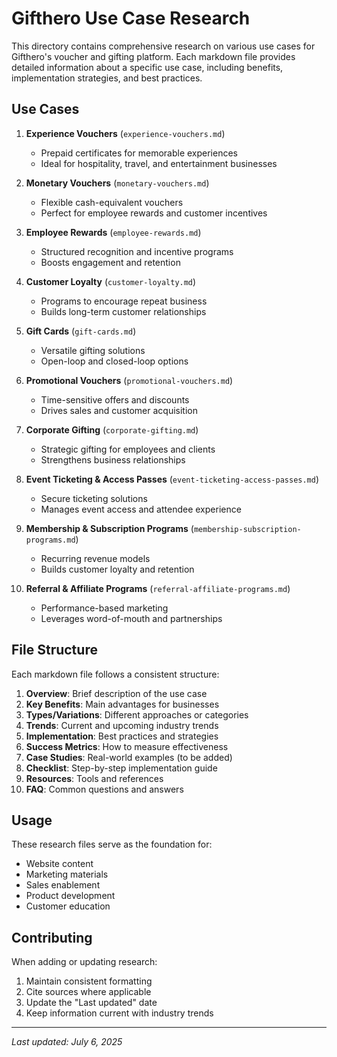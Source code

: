 # Gifthero Use Case Research

This directory contains comprehensive research on various use cases for Gifthero's voucher and gifting platform. Each markdown file provides detailed information about a specific use case, including benefits, implementation strategies, and best practices.

## Use Cases

1. **Experience Vouchers** (`experience-vouchers.md`)
   - Prepaid certificates for memorable experiences
   - Ideal for hospitality, travel, and entertainment businesses

2. **Monetary Vouchers** (`monetary-vouchers.md`)
   - Flexible cash-equivalent vouchers
   - Perfect for employee rewards and customer incentives

3. **Employee Rewards** (`employee-rewards.md`)
   - Structured recognition and incentive programs
   - Boosts engagement and retention

4. **Customer Loyalty** (`customer-loyalty.md`)
   - Programs to encourage repeat business
   - Builds long-term customer relationships

5. **Gift Cards** (`gift-cards.md`)
   - Versatile gifting solutions
   - Open-loop and closed-loop options

6. **Promotional Vouchers** (`promotional-vouchers.md`)
   - Time-sensitive offers and discounts
   - Drives sales and customer acquisition

7. **Corporate Gifting** (`corporate-gifting.md`)
   - Strategic gifting for employees and clients
   - Strengthens business relationships

8. **Event Ticketing & Access Passes** (`event-ticketing-access-passes.md`)
   - Secure ticketing solutions
   - Manages event access and attendee experience

9. **Membership & Subscription Programs** (`membership-subscription-programs.md`)
   - Recurring revenue models
   - Builds customer loyalty and retention

10. **Referral & Affiliate Programs** (`referral-affiliate-programs.md`)
    - Performance-based marketing
    - Leverages word-of-mouth and partnerships

## File Structure

Each markdown file follows a consistent structure:

1. **Overview**: Brief description of the use case
2. **Key Benefits**: Main advantages for businesses
3. **Types/Variations**: Different approaches or categories
4. **Trends**: Current and upcoming industry trends
5. **Implementation**: Best practices and strategies
6. **Success Metrics**: How to measure effectiveness
7. **Case Studies**: Real-world examples (to be added)
8. **Checklist**: Step-by-step implementation guide
9. **Resources**: Tools and references
10. **FAQ**: Common questions and answers

## Usage

These research files serve as the foundation for:
- Website content
- Marketing materials
- Sales enablement
- Product development
- Customer education

## Contributing

When adding or updating research:
1. Maintain consistent formatting
2. Cite sources where applicable
3. Update the "Last updated" date
4. Keep information current with industry trends

---
*Last updated: July 6, 2025*
